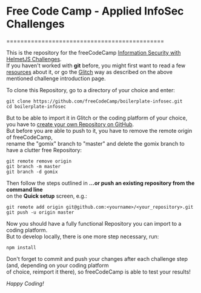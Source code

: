 # Free Code Camp - Applied InfoSec Challenges
=============================================

This is the repository for the freeCodeCamp [Information Security with HelmetJS Challenges](https://learn.freecodecamp.org/information-security-and-quality-assurance/information-security-with-helmetjs/).  
If you haven't worked with **git** before, you might first want to read a few   
[resources](http://try.github.io/) about it, or go the [Glitch](https://glitch.com/) 
way as described on the above mentioned challenge introduction page.

To clone this Repository, go to a directory of your choice and enter:
```
git clone https://github.com/freeCodeCamp/boilerplate-infosec.git
cd boilerplate-infosec
```
But to be able to import it in Glitch or the coding platform of your choice,  
you have to [create your own Repository on GitHub](https://help.github.com/articles/creating-a-new-repository/).  
But before you are able to push to it, you have to remove the remote origin of
freeCodeCamp,   
rename the "gomix" branch to "master" and delete the gomix branch
to have a clutter free Repository:
```
git remote remove origin
git branch -m master
git branch -d gomix
```
Then follow the steps outlined in **...or push an existing repository from the command line**  
on the **Quick setup** screen, e.g.:
```
git remote add origin git@github.com:<yourname>/<your_repository>.git
git push -u origin master
```

Now you should have a fully functional Repository you can import to a coding platform.  
But to develop locally, there is one more step necessary, run:
```
npm install
```

Don't forget to commit and push your changes after each challenge step (and, 
depending on your coding platform      
of choice, reimport it there), so freeCodeCamp is able to test your results!  

*Happy Coding!*